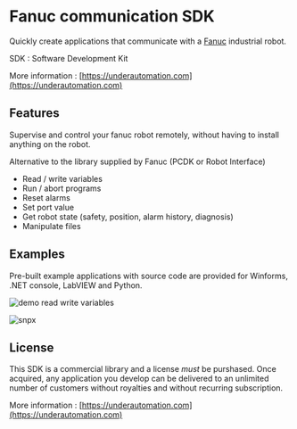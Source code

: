 # Fanuc communication SDK

Quickly create applications that communicate with a [Fanuc](https://www.fanuc.eu/robots) industrial robot.

SDK : Software Development Kit

More information : [https://underautomation.com](https://underautomation.com)

## Features

Supervise and control your fanuc robot remotely, without having to install anything on the robot.

Alternative to the library supplied by Fanuc (PCDK or Robot Interface)

- Read / write variables
- Run / abort programs
- Reset alarms
- Set port value
- Get robot state (safety, position, alarm history, diagnosis)
- Manipulate files

## Examples
Pre-built example applications with source code are provided for Winforms, .NET console, LabVIEW and Python.

![demo read write variables](https://github.com/underautomation/Fanuc/assets/22075796/518c2e0a-3223-4830-87f4-66de0a617463)

![snpx](https://github.com/user-attachments/assets/9320c359-3724-45e3-9937-4e11acdefdd9)



## License
This SDK is a commercial library and a license *must* be purshased. Once acquired, any application you develop can be delivered to an unlimited number of customers without royalties and without recurring subscription.

More information : [https://underautomation.com](https://underautomation.com)

